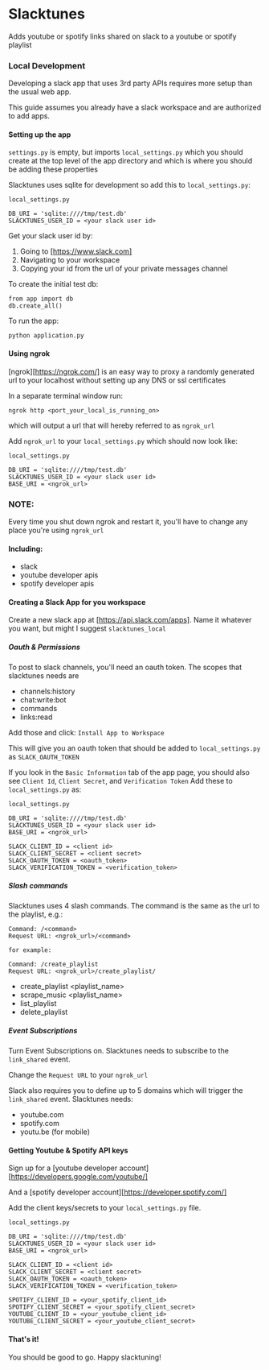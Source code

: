 # Slacktunes
Adds youtube or spotify links shared on slack to a youtube or spotify playlist

### Local Development
Developing a slack app that uses 3rd party APIs requires more setup than the usual web app.

This guide assumes you already have a slack workspace and are authorized to add apps.

#### Setting up the app
`settings.py` is empty, but imports `local_settings.py` which you should create at the top level of the app directory and which is where you should be adding these properties

Slacktunes uses sqlite for development so add this to `local_settings.py`:
```
local_settings.py

DB_URI = 'sqlite:////tmp/test.db'
SLACKTUNES_USER_ID = <your slack user id>
```

Get your slack user id by:
1. Going to [https://www.slack.com]
1. Navigating to your workspace
1. Copying your id from the url of your private messages channel

To create the initial test db:
```
from app import db
db.create_all()
```

To run the app:
```
python application.py
```

#### Using ngrok
[ngrok][https://ngrok.com/] is an easy way to proxy a randomly generated url to your localhost without setting up any DNS or ssl certificates

In a separate terminal window run:
```
ngrok http <port_your_local_is_running_on>
```
which will output a url that will hereby referred to as `ngrok_url`

Add `ngrok_url` to your `local_settings.py` which should now look like:
```
local_settings.py

DB_URI = 'sqlite:////tmp/test.db'
SLACKTUNES_USER_ID = <your slack user id>
BASE_URI = <ngrok_url>
```

### NOTE:
Every time you shut down ngrok and restart it, you'll have to change any place you're using `ngrok_url`
#### Including:
* slack
* youtube developer apis
* spotify developer apis

#### Creating a Slack App for you workspace
Create a new slack app at [https://api.slack.com/apps]. Name it whatever you want, but might I suggest `slacktunes_local`
##### Oauth & Permissions
To post to slack channels, you'll need an oauth token. The scopes that slacktunes needs are
* channels:history
* chat:write:bot
* commands
* links:read

Add those and click: `Install App to Workspace`

This will give you an oauth token that should be added to `local_settings.py` as `SLACK_OAUTH_TOKEN`

If you look in the `Basic Information` tab of the app page, you should also see `Client Id`, `Client Secret`, and `Verification Token`
Add these to `local_settings.py` as:
```
local_settings.py

DB_URI = 'sqlite:////tmp/test.db'
SLACKTUNES_USER_ID = <your slack user id>
BASE_URI = <ngrok_url>

SLACK_CLIENT_ID = <client id>
SLACK_CLIENT_SECRET = <client secret>
SLACK_OAUTH_TOKEN = <oauth_token>
SLACK_VERIFICATION_TOKEN = <verification_token>
```

##### Slash commands
Slacktunes uses 4 slash commands.
The command is the same as the url to the playlist, e.g.:
```
Command: /<command>
Request URL: <ngrok_url>/<command>

for example:

Command: /create_playlist
Request URL: <ngrok_url>/create_playlist/
```
* create_playlist <playlist_name> <service>
* scrape_music <playlist_name>
* list_playlist
* delete_playlist

##### Event Subscriptions
Turn Event Subscriptions on. Slacktunes needs to subscribe to the `link_shared` event.

Change the `Request URL` to your `ngrok_url`

Slack also requires you to define up to 5 domains which will trigger the `link_shared` event. Slacktunes needs:
* youtube.com
* spotify.com
* youtu.be (for mobile)

#### Getting Youtube & Spotify API keys
Sign up for a [youtube developer account][https://developers.google.com/youtube/]

And a [spotify developer account][https://developer.spotify.com/]

Add the client keys/secrets to your `local_settings.py` file.

```
local_settings.py

DB_URI = 'sqlite:////tmp/test.db'
SLACKTUNES_USER_ID = <your slack user id>
BASE_URI = <ngrok_url>

SLACK_CLIENT_ID = <client id>
SLACK_CLIENT_SECRET = <client secret>
SLACK_OAUTH_TOKEN = <oauth_token>
SLACK_VERIFICATION_TOKEN = <verification_token>

SPOTIFY_CLIENT_ID = <your_spotify_client_id>
SPOTIFY_CLIENT_SECRET = <your_spotify_client_secret>
YOUTUBE_CLIENT_ID = <your_youtube_client_id>
YOUTUBE_CLIENT_SECRET = <your_youtube_client_secret>
```

#### That's it!
You should be good to go. Happy slacktuning!